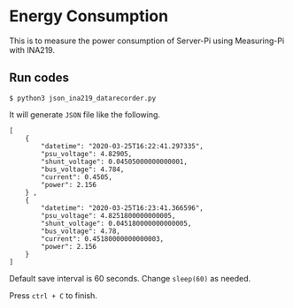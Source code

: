 # Energy Consumption
This is to measure the power consumption of Server-Pi using Measuring-Pi with INA219.

## Run codes
```
$ python3 json_ina219_datarecorder.py
```

It will generate `JSON` file like the following.

```
[
	{
		"datetime": "2020-03-25T16:22:41.297335",
		"psu_voltage": 4.82905,
		"shunt_voltage": 0.04505000000000001,
		"bus_voltage": 4.784,
		"current": 0.4505,
		"power": 2.156
	} ,
	{
		"datetime": "2020-03-25T16:23:41.366596",
		"psu_voltage": 4.8251800000000005,
		"shunt_voltage": 0.045180000000000005,
		"bus_voltage": 4.78,
		"current": 0.45180000000000003,
		"power": 2.156
	}
]
```

Default save interval is 60 seconds. Change `sleep(60)` as needed.

Press `ctrl + C` to finish.